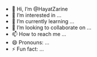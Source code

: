 - 👋 Hi, I’m @HayatZarine
- 👀 I’m interested in ...
- 🌱 I’m currently learning ...
- 💞️ I’m looking to collaborate on ...
- 📫 How to reach me ...
- 😄 Pronouns: ...
- ⚡ Fun fact: ...

<!---
HayatZarine/HayatZarine is a ✨ special ✨ repository because its `README.md` (this file) appears on your GitHub profile.
You can click the Preview link to take a look at your changes.
--->
